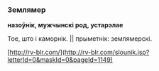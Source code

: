 ### Землямер
**назоўнік, мужчынскі род, устарэлае**

Тое, што і каморнік. || прыметнік: землямерскі.

<a rel="author">[http://rv-blr.com/](http://rv-blr.com/slounik.jsp?letterId=0&maskId=0&pageId=1149)</a>
